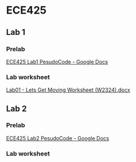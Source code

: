 # ECE425

## Lab 1
### Prelab

[ECE425 Lab1 PesudoCode - Google Docs](https://docs.google.com/document/d/1gKLM51VB7gjx_SYFO-ZD4kV9tpHPWOAVSJkuNhVqGUw/edit?tab=t.0)



### Lab worksheet

[Lab01 - Lets Get Moving Worksheet (W2324).docx](https://rosehulman-my.sharepoint.com/:w:/g/personal/biz_rose-hulman_edu/EXOdLQ0uIq5DuouuNWZzh2wBNKICQ8TkRPlh2fhlohCR9Q?e=3jOIEy)



## Lab 2
### Prelab
[ECE425 Lab2 PesudoCode - Google Docs](https://docs.google.com/document/d/1snCNbrsLWSU_QRfAEzV5mj06PNI3PiRjsJTKSI4klKo/edit?usp=sharing)



### Lab worksheet





